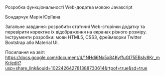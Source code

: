 Розробка функціональності Web-додатка мовою Javascript

Бондарчук Марія Юріївна

Загальне завдання: розробити статичні Web-сторінки додатку та перевірити коректне їх відображення на екранах різного розміру. Інструменти розробки: мови HTML5, CSS3, фреймворки Twitter Bootstrap або Material UI.

Посилання на звіт: https://docs.google.com/document/d/1NHdi6Nx5x84KyffuGI75EBsIv8Kr_mKr/edit?usp=share_link&ouid=102242642781388730614&rtpof=true&sd=true
